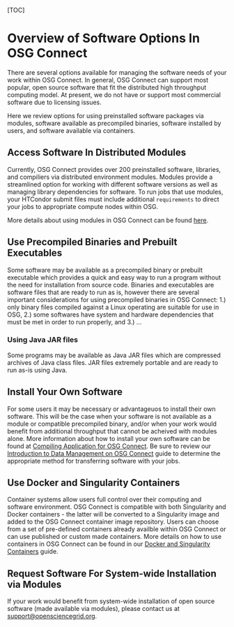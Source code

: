 [title]: - "Using Software In OSG Connect"

[TOC]

# Overview of Software Options In OSG Connect

There are several options available for managing the software needs of your work within OSG Connect. 
In general, OSG Connect can support most popular, open source software that fit the distributed 
high throughput computing model. At present, we do not have or support most commercial software 
due to licensing issues. 

Here we review options for using preinstalled software packages via modules, software available as 
precompiled binaries, software installed by users, and software available via containers.

## Access Software In Distributed Modules 

Currently, OSG Connect provides over 200 preinstalled software, libraries, and compiliers via 
distributed environment modules. Modules provide a streamlined option for working with different 
software versions as well as managing library dependencies for software. To run jobs that use modules, 
your HTCondor submit files must include additional `requirements` to direct your jobs
to appropriate compute nodes within OSG.

More details about using modules in OSG Connect can be found 
[here](https://support.opensciencegrid.org/support/solutions/articles/12000048518). 

## Use Precompiled Binaries and Prebuilt Executables

Some software may be available as a precompiled binary or prebuilt executable which provides a quick 
and easy way to run a program without the need for installation from source code. Binaries and executables 
are software files that are ready to run as is, however there are several important considerations 
for using precompiled binaries in OSG Connect: 1.) only binary files compiled against a Linux operating 
are suitable for use in OSG, 2.) some softwares have system and hardware dependencies that must be met 
in order to run properly, and 3.) ...

### Using Java JAR files

Some programs may be available as Java JAR files which are compressed archives of Java class files. 
JAR files extremely portable and are ready to run as-is using Java.

## Install Your Own Software

For some users it may be necessary or advantageuos to install their own software. This will be the case when
your software is not available as a module or compatible precompiled binary, and/or when your work would benefit from 
additional throughput that cannot be acheived with modules alone. More information about how to install 
your own software can be found at 
[Compiling Application for OSG Connect](https://support.opensciencegrid.org/support/solutions/articles/5000652099). 
Be sure to review our 
[Introduction to Data Management on OSG Connect](https://support.opensciencegrid.org/support/solutions/articles/12000002985) 
guide to determine the appropriate method for transferring software with your jobs.

## Use Docker and Singularity Containers

Container systems allow users full control over their computing and software environment. OSG Connect is 
compatible with both Singularity and Docker containers - the latter will be converted to 
a Singularity image and added to the OSG Connect container image repository. Users can choose from a set of 
pre-defined containers already availble within OSG Connect or can use published or custom made 
containers. More details on how to use containers in OSG Connect can be found in our 
[Docker and Singularity Containers](https://support.opensciencegrid.org/support/solutions/articles/12000024676) guide. 

## Request Software For System-wide Installation via Modules

If your work would benefit from system-wide installation of open source software (made available via modules), 
please contact us at [support@opensciencegrid.org](mailto:support@opensciencegrid.org).
